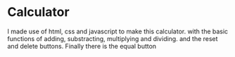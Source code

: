 # Calculator
I made use of html, css and javascript to make this calculator. with the basic functions of adding, substracting, multiplying and dividing. and the reset and delete buttons. Finally there is the equal button
